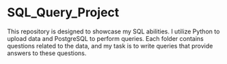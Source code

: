 ﻿# SQL_Query_Project

This repository is designed to showcase my SQL abilities. I utilize Python to upload data and PostgreSQL to perform queries. Each folder contains questions related to the data, and my task is to write queries that provide answers to these questions.
